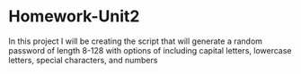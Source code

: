 # Homework-Unit2
In this project I will be creating the script that will generate a random password of length 8-128 with options of including capital letters, lowercase letters, special characters, and numbers
